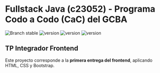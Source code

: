 # Fullstack Java (c23052) - Programa Codo a Codo (CaC) del GCBA
![Branch stable](https://img.shields.io/badge/branch-main-blue.svg)
![version](https://img.shields.io/badge/html-v5-e54c21.svg)
![version](https://img.shields.io/badge/css-v3-214ce5.svg)
![version](https://img.shields.io/badge/bootstrap-v5.3-702cf6.svg)<br>

## TP Integrador Frontend
Este proyecto corresponde a la **primera entrega del frontend**, aplicando HTML, CSS y Bootstrap.
